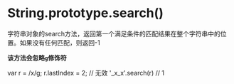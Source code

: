 String.prototype.search()
===========

字符串对象的search方法，返回第一个满足条件的匹配结果在整个字符串中的位置。如果没有任何匹配，则返回-1

**该方法会忽略`g`修饰符**

var r = /x/g;
r.lastIndex = 2; // 无效
'_x_x'.search(r) // 1
